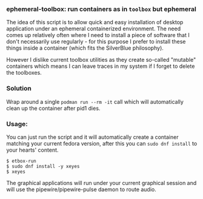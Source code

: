 ### ephemeral-toolbox: run containers as in `toolbox` but ephemeral

The idea of this script is to allow quick and easy installation of desktop application under an ephemeral containerized environment.
The need comes up relatively often where I need to install a piece of software that I don't necessarily use regularly - for this purpose I prefer
to install these things inside a container (which fits the SilverBlue philosophy).

However I dislike current toolbox utilities as they create so-called "mutable" containers which means I can leave traces in my system if I forget to delete the toolboxes.

### Solution

Wrap around a single `podman run --rm -it` call which will automatically clean up the container after pid1 dies.

### Usage:

You can just run the script and it will automatically create a container matching your current fedora version, after this you can `sudo dnf install` to your hearts' content.


```
$ etbox-run
$ sudo dnf install -y xeyes
$ xeyes
```

The graphical applications will run under your current graphical session and will use the pipewire/pipewire-pulse daemon to route audio.
